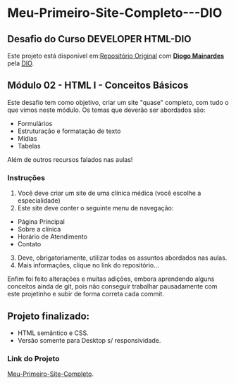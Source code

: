# Meu-Primeiro-Site-Completo---DIO #

## Desafio do Curso DEVELOPER HTML-DIO ##

Este projeto está disponível em:[Repositório Original](https://github.com/digitalinnovationone/trilha-html-modulo-2/blob/main/README.md) com **[Diogo Mainardes](https://github.com/diogomainardes)** pela [DIO](https://github.com/digitalinnovationone).

## Módulo 02 - HTML I - Conceitos Básicos ##

Este desafio tem como objetivo, criar um site "quase" completo, com tudo o que vimos neste módulo. Os temas que deverão ser abordados são:

* Formulários
* Estruturação e formatação de texto
* Mídias
* Tabelas

Além de outros recursos falados nas aulas!

### Instruções ###

1. Você deve criar um site de uma clínica médica (você escolhe a especialidade)
2. Este site deve conter o seguinte menu de navegação:

- Página Principal
- Sobre a clínica
- Horário de Atendimento
- Contato

3. Deve, obrigatoriamente, utilizar todas os assuntos abordados nas aulas.
4. Mais informações, clique no link do repositório...

Enfim foi feito alterações e muitas adições, embora aprendendo alguns conceitos ainda de git, pois não conseguir trabalhar pausadamente com este projetinho e subir de forma correta cada commit.

## Projeto finalizado: ##
- HTML semântico e CSS.
- Versão somente para Desktop  s/ responsividade.

### Link do Projeto ###
[Meu-Primeiro-Site-Completo](https://luizfcs35.github.io/Meu-Primeiro-Site-Completo---DIO/contact.html).

